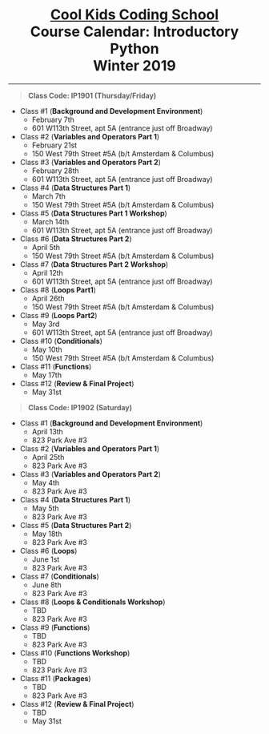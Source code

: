 # <center>[**Cool Kids Coding School**](http://www.coolkidscodingschool.com)<br>Course Calendar: **Introductory Python**<br>  Winter 2019
---
> **Class Code: IP1901 (Thursday/Friday)**
+ Class #1 (**Background and Development Environment**)
  + February 7th
  + 601 W113th Street, apt 5A (entrance just off Broadway)
+ Class #2 (**Variables and Operators Part 1**)
  + February 21st
  + 150 West 79th Street #5A (b/t Amsterdam & Columbus) 
+ Class #3 (**Variables and Operators Part 2**)
  + February 28th
  + 601 W113th Street, apt 5A (entrance just off Broadway)
+ Class #4 (**Data Structures Part 1**)
  + March 7th
  + 150 West 79th Street #5A (b/t Amsterdam & Columbus) 
+ Class #5 (**Data Structures Part 1 Workshop**)
  + March 14th
  + 601 W113th Street, apt 5A (entrance just off Broadway)
+ Class #6 (**Data Structures Part 2**)
  + April 5th
  + 150 West 79th Street #5A (b/t Amsterdam & Columbus) 
+ Class #7 (**Data Structures Part 2 Workshop**)
  + April 12th
  + 601 W113th Street, apt 5A (entrance just off Broadway)
+ Class #8 (**Loops Part1**)
  + April 26th
  + 150 West 79th Street #5A (b/t Amsterdam & Columbus) 
+ Class #9 (**Loops Part2**)
  + May 3rd
  + 601 W113th Street, apt 5A (entrance just off Broadway)
+ Class #10 (**Conditionals**)
  + May 10th
  + 150 West 79th Street #5A (b/t Amsterdam & Columbus) 
+ Class #11 (**Functions**)
  + May 17th
+ Class #12 (**Review & Final Project**)
  + May 31st
> **Class Code: IP1902 (Saturday)**
+ Class #1 (**Background and Development Environment**)
  + April 13th
  + 823 Park Ave #3
+ Class #2 (**Variables and Operators Part 1**)
  + April 25th
  + 823 Park Ave #3
+ Class #3 (**Variables and Operators Part 2**)
  + May 4th
  + 823 Park Ave #3
+ Class #4 (**Data Structures Part 1**)
  + May 5th
  + 823 Park Ave #3
+ Class #5 (**Data Structures Part 2**)
  + May 18th
  + 823 Park Ave #3
+ Class #6 (**Loops**)
  + June 1st
  + 823 Park Ave #3
+ Class #7 (**Conditionals**)
  + June 8th
  + 823 Park Ave #3
+ Class #8 (**Loops & Conditionals Workshop**)
  + TBD
  + 823 Park Ave #3
+ Class #9 (**Functions**)
  + TBD
  + 823 Park Ave #3
+ Class #10 (**Functions Workshop**)
  + TBD
  + 823 Park Ave #3
+ Class #11 (**Packages**)
  + TBD
  + 823 Park Ave #3
+ Class #12 (**Review & Final Project**)
  + TBD
  + May 31st
